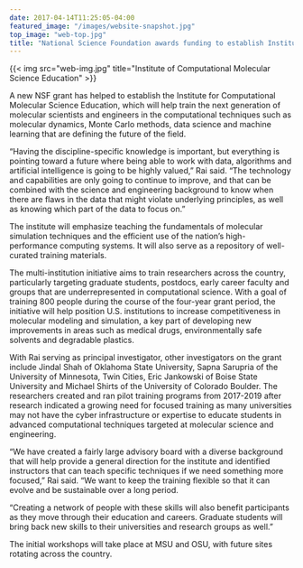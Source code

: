 ```yaml
---
date: 2017-04-14T11:25:05-04:00
featured_image: "/images/website-snapshot.jpg"
top_image: "web-top.jpg"
title: "National Science Foundation awards funding to establish Institute of Computational Molecular Science Education (October 2021)"
---
```


{{< img src="web-img.jpg" title="Institute of Computational Molecular Science Education" >}}

A new NSF grant has helped to establish the Institute for Computational Molecular Science Education, which will help train the next generation of molecular scientists and engineers in the computational techniques such as molecular dynamics, Monte Carlo methods, data science and machine learning that are defining the future of the field.

 “Having the discipline-specific knowledge is important, but everything is pointing toward a future where being able to work with data, algorithms and artificial intelligence is going to be highly valued,” Rai said. “The technology and capabilities are only going to continue to improve, and that can be combined with the science and engineering background to know when there are flaws in the data that might violate underlying principles, as well as knowing which part of the data to focus on.”

The institute will emphasize teaching the fundamentals of molecular simulation techniques and the efficient use of the nation’s high-performance computing systems. It will also serve as a repository of well-curated training materials.

The multi-institution initiative aims to train researchers across the country, particularly targeting graduate students, postdocs, early career faculty and groups that are underrepresented in computational science. With a goal of training 800 people during the course of the four-year grant period, the initiative will help position U.S. institutions to increase competitiveness in molecular modeling and simulation, a key part of developing new improvements in areas such as medical drugs, environmentally safe solvents and degradable plastics.

With Rai serving as principal investigator, other investigators on the grant include Jindal Shah of Oklahoma State University, Sapna Sarupria of the University of Minnesota, Twin Cities, Eric Jankowski of Boise State University and Michael Shirts of the University of Colorado Boulder. The researchers created and ran pilot training programs from 2017-2019 after research indicated a growing need for focused training as many universities may not have the cyber infrastructure or expertise to educate students in advanced computational techniques targeted at molecular science and engineering.

“We have created a fairly large advisory board with a diverse background that will help provide a general direction for the institute and identified instructors that can teach specific techniques if we need something more focused,” Rai said. “We want to keep the training flexible so that it can evolve and be sustainable over a long period.

“Creating a network of people with these skills will also benefit participants as they move through their education and careers. Graduate students will bring back new skills to their universities and research groups as well.”

The initial workshops will take place at MSU and OSU, with future sites rotating across the country.





